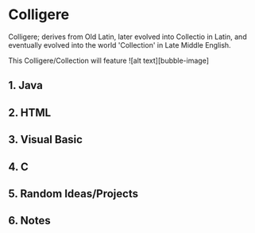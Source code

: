 # Colligere

Colligere; derives from Old Latin, later evolved into Collectio in Latin, and eventually evolved into the world 'Collection' in Late Middle English. 

This Colligere/Collection will feature 
![alt text][bubble-image] 
 
## 1. Java 
## 2. HTML
## 3. Visual Basic
## 4. C
## 5. Random Ideas/Projects
## 6. Notes
